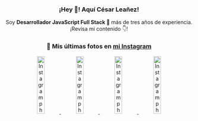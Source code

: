 <div align="center">

<h3>¡Hey 👋! Aquí César Leañez!</h3>

<p>Soy <strong>Desarrollador JavaScript Full Stack 🚀</strong> más de tres años de experiencia.<br />¡Revisa mi contenido 👇!</p>

### 📸 Mis últimas fotos en [mi Instagram](https://instagram.com/cesarsoftware.dev)


<a href='https://instagram.com/p/DNo_bfvu6ig' target='_blank'>
  <img width='20%' src='https://scontent.cdninstagram.com/v/t51.82787-15/535956815_17929139298097059_6575882262154849022_n.jpg?stp=dst-jpg_e15_tt6&_nc_cat=111&ig_cache_key=MzcwNDQ4OTY1OTk1NTEyODQ4MA%3D%3D.3-ccb1-7&ccb=1-7&_nc_sid=58cdad&efg=eyJ2ZW5jb2RlX3RhZyI6InhwaWRzLjcyMHgxMjgwLnNkci5DMyJ9&_nc_ohc=aw7Pgp-C1B4Q7kNvwFsBWIh&_nc_oc=AdlygHYUt_gOkJzFHKfFeDSNVqXor5h_V9eKj99qkBQ39wLlTGc3Wwk4kqFym485AlI&_nc_ad=z-m&_nc_cid=1478&_nc_zt=23&_nc_ht=scontent.cdninstagram.com&_nc_gid=l-kxlrzeLXhmwoadVqvu3w&oh=00_Afb0zLR9mhm9CV1esbaW1LDUkNfP6yB4aqaKBqpMQ3fARg&oe=68DD1AFB' alt='Instagram photo' />
</a>
<a href='https://instagram.com/p/DKcTQWgxLum' target='_blank'>
  <img width='20%' src='https://instagram.fcmn5-2.fna.fbcdn.net/v/t51.2885-15/503849034_17919602952097059_4092165478866362923_n.jpg?stp=dst-jpg_e35_tt6&efg=eyJ2ZW5jb2RlX3RhZyI6IkZFRUQuaW1hZ2VfdXJsZ2VuLjE0NDB4MTQ0NS5zZHIuZjc1NzYxLmRlZmF1bHRfaW1hZ2UuYzIifQ&_nc_ht=instagram.fcmn5-2.fna.fbcdn.net&_nc_cat=103&_nc_oc=Q6cZ2QHDmzIx-EFcoHtAfYaQ0eSpbkSEhsvXZY1pAOILxr3kcXmwyX4egH56O7bkTA-j2To&_nc_ohc=SBeCHgIEWbEQ7kNvwGociIO&_nc_gid=l-kxlrzeLXhmwoadVqvu3w&edm=ACWDqb8BAAAA&ccb=7-5&ig_cache_key=MzY0Njg3NDQ4NDgzMDY4MjAyMg%3D%3D.3-ccb7-5&oh=00_AfZ3D3vjMtLAGN30qBHpfimUtVw593D0fumCGcpmS18P8Q&oe=68DD07E5&_nc_sid=ee9879' alt='Instagram photo' />
</a>
<a href='https://instagram.com/p/DKcTCZnuO-S' target='_blank'>
  <img width='20%' src='https://scontent.cdninstagram.com/v/t51.75761-15/503168549_17919602796097059_3346483577265803486_n.jpg?stp=dst-jpg_e15_tt6&_nc_cat=105&ig_cache_key=MzY0Njg3MzUyNjA5NTkwMDU2Mg%3D%3D.3-ccb1-7&ccb=1-7&_nc_sid=58cdad&efg=eyJ2ZW5jb2RlX3RhZyI6InhwaWRzLjE5MTZ4MTA3OC5zZHIuQzMifQ%3D%3D&_nc_ohc=gczA6xB85e8Q7kNvwHygbw8&_nc_oc=Adl8mDCYljyed0olMlLxuuqN1Sbv1XDVQIu_zBv77ZFVj7BZCoxtW3QDQAF56rjrJp8&_nc_ad=z-m&_nc_cid=1478&_nc_zt=23&_nc_ht=scontent.cdninstagram.com&_nc_gid=l-kxlrzeLXhmwoadVqvu3w&oh=00_AfYYLgP7CvyTBp4cP1A8J4pblbV3_3Y87OGz7In-uI1P9w&oe=68DD0E63' alt='Instagram photo' />
</a>
<a href='https://instagram.com/p/DIt9Oknp-PZ' target='_blank'>
  <img width='20%' src='https://instagram.fcmn5-2.fna.fbcdn.net/v/t51.2885-15/491444712_17914409433097059_55076089485466172_n.jpg?stp=dst-jpg_e35_tt6&efg=eyJ2ZW5jb2RlX3RhZyI6IkZFRUQuaW1hZ2VfdXJsZ2VuLjU1MngzNDEuc2RyLmY3NTc2MS5kZWZhdWx0X2ltYWdlLmMyIn0&_nc_ht=instagram.fcmn5-2.fna.fbcdn.net&_nc_cat=103&_nc_oc=Q6cZ2QHDmzIx-EFcoHtAfYaQ0eSpbkSEhsvXZY1pAOILxr3kcXmwyX4egH56O7bkTA-j2To&_nc_ohc=uJ0tbOHcVxIQ7kNvwHXfK8r&_nc_gid=l-kxlrzeLXhmwoadVqvu3w&edm=ACWDqb8BAAAA&ccb=7-5&ig_cache_key=MzYxNTgxNTM1ODA3ODI0Nzg5Nw%3D%3D.3-ccb7-5&oh=00_AfYfB5Q-S1Ki0M_f2S6ti-uxI9sAp6SvKVbhdaYnJw1dxA&oe=68DCFBEB&_nc_sid=ee9879' alt='Instagram photo' />
</a>

</div>

